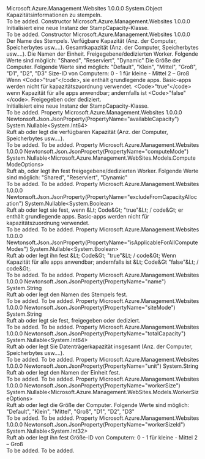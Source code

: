 <Type Name="StampCapacity" FullName="Microsoft.Azure.Management.WebSites.Models.StampCapacity">
  <TypeSignature Language="C#" Value="public class StampCapacity" />
  <TypeSignature Language="ILAsm" Value=".class public auto ansi beforefieldinit StampCapacity extends System.Object" />
  <TypeSignature Language="DocId" Value="T:Microsoft.Azure.Management.WebSites.Models.StampCapacity" />
  <TypeSignature Language="VB.NET" Value="Public Class StampCapacity" />
  <TypeSignature Language="F#" Value="type StampCapacity = class" />
  <AssemblyInfo>
    <AssemblyName>Microsoft.Azure.Management.Websites</AssemblyName>
    <AssemblyVersion>1.0.0.0</AssemblyVersion>
  </AssemblyInfo>
  <Base>
    <BaseTypeName>System.Object</BaseTypeName>
  </Base>
  <Interfaces />
  <Docs>
    <summary>
            Kapazitätsinformationen zu stempeln.
            </summary>
    <remarks>To be added.</remarks>
  </Docs>
  <Members>
    <Member MemberName=".ctor">
      <MemberSignature Language="C#" Value="public StampCapacity ();" />
      <MemberSignature Language="ILAsm" Value=".method public hidebysig specialname rtspecialname instance void .ctor() cil managed" />
      <MemberSignature Language="DocId" Value="M:Microsoft.Azure.Management.WebSites.Models.StampCapacity.#ctor" />
      <MemberSignature Language="VB.NET" Value="Public Sub New ()" />
      <MemberType>Constructor</MemberType>
      <AssemblyInfo>
        <AssemblyName>Microsoft.Azure.Management.Websites</AssemblyName>
        <AssemblyVersion>1.0.0.0</AssemblyVersion>
      </AssemblyInfo>
      <Parameters />
      <Docs>
        <summary>
            Initialisiert eine neue Instanz der StampCapacity-Klasse.
            </summary>
        <remarks>To be added.</remarks>
      </Docs>
    </Member>
    <Member MemberName=".ctor">
      <MemberSignature Language="C#" Value="public StampCapacity (string name = null, Nullable&lt;long&gt; availableCapacity = null, Nullable&lt;long&gt; totalCapacity = null, string unit = null, Nullable&lt;Microsoft.Azure.Management.WebSites.Models.ComputeModeOptions&gt; computeMode = null, Nullable&lt;Microsoft.Azure.Management.WebSites.Models.WorkerSizeOptions&gt; workerSize = null, Nullable&lt;int&gt; workerSizeId = null, Nullable&lt;bool&gt; excludeFromCapacityAllocation = null, Nullable&lt;bool&gt; isApplicableForAllComputeModes = null, string siteMode = null);" />
      <MemberSignature Language="ILAsm" Value=".method public hidebysig specialname rtspecialname instance void .ctor(string name, valuetype System.Nullable`1&lt;int64&gt; availableCapacity, valuetype System.Nullable`1&lt;int64&gt; totalCapacity, string unit, valuetype System.Nullable`1&lt;valuetype Microsoft.Azure.Management.WebSites.Models.ComputeModeOptions&gt; computeMode, valuetype System.Nullable`1&lt;valuetype Microsoft.Azure.Management.WebSites.Models.WorkerSizeOptions&gt; workerSize, valuetype System.Nullable`1&lt;int32&gt; workerSizeId, valuetype System.Nullable`1&lt;bool&gt; excludeFromCapacityAllocation, valuetype System.Nullable`1&lt;bool&gt; isApplicableForAllComputeModes, string siteMode) cil managed" />
      <MemberSignature Language="DocId" Value="M:Microsoft.Azure.Management.WebSites.Models.StampCapacity.#ctor(System.String,System.Nullable{System.Int64},System.Nullable{System.Int64},System.String,System.Nullable{Microsoft.Azure.Management.WebSites.Models.ComputeModeOptions},System.Nullable{Microsoft.Azure.Management.WebSites.Models.WorkerSizeOptions},System.Nullable{System.Int32},System.Nullable{System.Boolean},System.Nullable{System.Boolean},System.String)" />
      <MemberSignature Language="VB.NET" Value="Public Sub New (Optional name As String = null, Optional availableCapacity As Nullable(Of Long) = null, Optional totalCapacity As Nullable(Of Long) = null, Optional unit As String = null, Optional computeMode As Nullable(Of ComputeModeOptions) = null, Optional workerSize As Nullable(Of WorkerSizeOptions) = null, Optional workerSizeId As Nullable(Of Integer) = null, Optional excludeFromCapacityAllocation As Nullable(Of Boolean) = null, Optional isApplicableForAllComputeModes As Nullable(Of Boolean) = null, Optional siteMode As String = null)" />
      <MemberSignature Language="F#" Value="new Microsoft.Azure.Management.WebSites.Models.StampCapacity : string * Nullable&lt;int64&gt; * Nullable&lt;int64&gt; * string * Nullable&lt;Microsoft.Azure.Management.WebSites.Models.ComputeModeOptions&gt; * Nullable&lt;Microsoft.Azure.Management.WebSites.Models.WorkerSizeOptions&gt; * Nullable&lt;int&gt; * Nullable&lt;bool&gt; * Nullable&lt;bool&gt; * string -&gt; Microsoft.Azure.Management.WebSites.Models.StampCapacity" Usage="new Microsoft.Azure.Management.WebSites.Models.StampCapacity (name, availableCapacity, totalCapacity, unit, computeMode, workerSize, workerSizeId, excludeFromCapacityAllocation, isApplicableForAllComputeModes, siteMode)" />
      <MemberType>Constructor</MemberType>
      <AssemblyInfo>
        <AssemblyName>Microsoft.Azure.Management.Websites</AssemblyName>
        <AssemblyVersion>1.0.0.0</AssemblyVersion>
      </AssemblyInfo>
      <Parameters>
        <Parameter Name="name" Type="System.String" />
        <Parameter Name="availableCapacity" Type="System.Nullable&lt;System.Int64&gt;" />
        <Parameter Name="totalCapacity" Type="System.Nullable&lt;System.Int64&gt;" />
        <Parameter Name="unit" Type="System.String" />
        <Parameter Name="computeMode" Type="System.Nullable&lt;Microsoft.Azure.Management.WebSites.Models.ComputeModeOptions&gt;" />
        <Parameter Name="workerSize" Type="System.Nullable&lt;Microsoft.Azure.Management.WebSites.Models.WorkerSizeOptions&gt;" />
        <Parameter Name="workerSizeId" Type="System.Nullable&lt;System.Int32&gt;" />
        <Parameter Name="excludeFromCapacityAllocation" Type="System.Nullable&lt;System.Boolean&gt;" />
        <Parameter Name="isApplicableForAllComputeModes" Type="System.Nullable&lt;System.Boolean&gt;" />
        <Parameter Name="siteMode" Type="System.String" />
      </Parameters>
      <Docs>
        <param name="name">Der Name des Stempels.</param>
        <param name="availableCapacity">Verfügbare Kapazität (Anz. der Computer, Speicherbytes usw....).</param>
        <param name="totalCapacity">Gesamtkapazität (Anz. der Computer, Speicherbytes usw....).</param>
        <param name="unit">Die Namen der Einheit.</param>
        <param name="computeMode">Freigegebene/dedizierten Worker. Folgende Werte sind möglich: "Shared", "Reserviert", "Dynamic"</param>
        <param name="workerSize">Die Größe der Computer. Folgende Werte sind möglich: "Default", "Klein", "Mittel", "Groß", "D1", "D2", "D3"</param>
        <param name="workerSizeId">Size-ID von Computern: 0 - 1 für kleine - Mittel 2 – Groß</param>
        <param name="excludeFromCapacityAllocation">Wenn &lt;Code&gt;"true"&lt;/code&gt;, sie enthält grundlegende apps.
            Basic-apps werden nicht für kapazitätszuordnung verwendet.</param>
        <param name="isApplicableForAllComputeModes">&lt;Code&gt;"true"&lt;/code&gt; wenn Kapazität für alle apps anwendbar; andernfalls ist &lt;Code&gt;"false"&lt;/code&gt;.</param>
        <param name="siteMode">Freigegeben oder dediziert.</param>
        <summary>
            Initialisiert eine neue Instanz der StampCapacity-Klasse.
            </summary>
        <remarks>To be added.</remarks>
      </Docs>
    </Member>
    <Member MemberName="AvailableCapacity">
      <MemberSignature Language="C#" Value="public Nullable&lt;long&gt; AvailableCapacity { get; set; }" />
      <MemberSignature Language="ILAsm" Value=".property instance valuetype System.Nullable`1&lt;int64&gt; AvailableCapacity" />
      <MemberSignature Language="DocId" Value="P:Microsoft.Azure.Management.WebSites.Models.StampCapacity.AvailableCapacity" />
      <MemberSignature Language="VB.NET" Value="Public Property AvailableCapacity As Nullable(Of Long)" />
      <MemberSignature Language="F#" Value="member this.AvailableCapacity : Nullable&lt;int64&gt; with get, set" Usage="Microsoft.Azure.Management.WebSites.Models.StampCapacity.AvailableCapacity" />
      <MemberType>Property</MemberType>
      <AssemblyInfo>
        <AssemblyName>Microsoft.Azure.Management.Websites</AssemblyName>
        <AssemblyVersion>1.0.0.0</AssemblyVersion>
      </AssemblyInfo>
      <Attributes>
        <Attribute>
          <AttributeName>Newtonsoft.Json.JsonProperty(PropertyName="availableCapacity")</AttributeName>
        </Attribute>
      </Attributes>
      <ReturnValue>
        <ReturnType>System.Nullable&lt;System.Int64&gt;</ReturnType>
      </ReturnValue>
      <Docs>
        <summary>
            Ruft ab oder legt die verfügbaren Kapazität (Anz. der Computer, Speicherbytes usw....).
            </summary>
        <value>To be added.</value>
        <remarks>To be added.</remarks>
      </Docs>
    </Member>
    <Member MemberName="ComputeMode">
      <MemberSignature Language="C#" Value="public Nullable&lt;Microsoft.Azure.Management.WebSites.Models.ComputeModeOptions&gt; ComputeMode { get; set; }" />
      <MemberSignature Language="ILAsm" Value=".property instance valuetype System.Nullable`1&lt;valuetype Microsoft.Azure.Management.WebSites.Models.ComputeModeOptions&gt; ComputeMode" />
      <MemberSignature Language="DocId" Value="P:Microsoft.Azure.Management.WebSites.Models.StampCapacity.ComputeMode" />
      <MemberSignature Language="VB.NET" Value="Public Property ComputeMode As Nullable(Of ComputeModeOptions)" />
      <MemberSignature Language="F#" Value="member this.ComputeMode : Nullable&lt;Microsoft.Azure.Management.WebSites.Models.ComputeModeOptions&gt; with get, set" Usage="Microsoft.Azure.Management.WebSites.Models.StampCapacity.ComputeMode" />
      <MemberType>Property</MemberType>
      <AssemblyInfo>
        <AssemblyName>Microsoft.Azure.Management.Websites</AssemblyName>
        <AssemblyVersion>1.0.0.0</AssemblyVersion>
      </AssemblyInfo>
      <Attributes>
        <Attribute>
          <AttributeName>Newtonsoft.Json.JsonProperty(PropertyName="computeMode")</AttributeName>
        </Attribute>
      </Attributes>
      <ReturnValue>
        <ReturnType>System.Nullable&lt;Microsoft.Azure.Management.WebSites.Models.ComputeModeOptions&gt;</ReturnType>
      </ReturnValue>
      <Docs>
        <summary>
            Ruft ab, oder legt ihn fest freigegebene/dedizierten Worker. Folgende Werte sind möglich: "Shared", "Reserviert", "Dynamic"
            </summary>
        <value>To be added.</value>
        <remarks>To be added.</remarks>
      </Docs>
    </Member>
    <Member MemberName="ExcludeFromCapacityAllocation">
      <MemberSignature Language="C#" Value="public Nullable&lt;bool&gt; ExcludeFromCapacityAllocation { get; set; }" />
      <MemberSignature Language="ILAsm" Value=".property instance valuetype System.Nullable`1&lt;bool&gt; ExcludeFromCapacityAllocation" />
      <MemberSignature Language="DocId" Value="P:Microsoft.Azure.Management.WebSites.Models.StampCapacity.ExcludeFromCapacityAllocation" />
      <MemberSignature Language="VB.NET" Value="Public Property ExcludeFromCapacityAllocation As Nullable(Of Boolean)" />
      <MemberSignature Language="F#" Value="member this.ExcludeFromCapacityAllocation : Nullable&lt;bool&gt; with get, set" Usage="Microsoft.Azure.Management.WebSites.Models.StampCapacity.ExcludeFromCapacityAllocation" />
      <MemberType>Property</MemberType>
      <AssemblyInfo>
        <AssemblyName>Microsoft.Azure.Management.Websites</AssemblyName>
        <AssemblyVersion>1.0.0.0</AssemblyVersion>
      </AssemblyInfo>
      <Attributes>
        <Attribute>
          <AttributeName>Newtonsoft.Json.JsonProperty(PropertyName="excludeFromCapacityAllocation")</AttributeName>
        </Attribute>
      </Attributes>
      <ReturnValue>
        <ReturnType>System.Nullable&lt;System.Boolean&gt;</ReturnType>
      </ReturnValue>
      <Docs>
        <summary>
            Ruft ab oder legt sie fest, wenn &amp;Lt; Code&amp;Gt; "true"&amp;Lt; / code&amp;Gt; er enthält grundlegende apps.
            Basic-apps werden nicht für kapazitätszuordnung verwendet.
            </summary>
        <value>To be added.</value>
        <remarks>To be added.</remarks>
      </Docs>
    </Member>
    <Member MemberName="IsApplicableForAllComputeModes">
      <MemberSignature Language="C#" Value="public Nullable&lt;bool&gt; IsApplicableForAllComputeModes { get; set; }" />
      <MemberSignature Language="ILAsm" Value=".property instance valuetype System.Nullable`1&lt;bool&gt; IsApplicableForAllComputeModes" />
      <MemberSignature Language="DocId" Value="P:Microsoft.Azure.Management.WebSites.Models.StampCapacity.IsApplicableForAllComputeModes" />
      <MemberSignature Language="VB.NET" Value="Public Property IsApplicableForAllComputeModes As Nullable(Of Boolean)" />
      <MemberSignature Language="F#" Value="member this.IsApplicableForAllComputeModes : Nullable&lt;bool&gt; with get, set" Usage="Microsoft.Azure.Management.WebSites.Models.StampCapacity.IsApplicableForAllComputeModes" />
      <MemberType>Property</MemberType>
      <AssemblyInfo>
        <AssemblyName>Microsoft.Azure.Management.Websites</AssemblyName>
        <AssemblyVersion>1.0.0.0</AssemblyVersion>
      </AssemblyInfo>
      <Attributes>
        <Attribute>
          <AttributeName>Newtonsoft.Json.JsonProperty(PropertyName="isApplicableForAllComputeModes")</AttributeName>
        </Attribute>
      </Attributes>
      <ReturnValue>
        <ReturnType>System.Nullable&lt;System.Boolean&gt;</ReturnType>
      </ReturnValue>
      <Docs>
        <summary>
            Ruft ab oder legt ihn fest &amp;Lt; Code&amp;Gt; "true"&amp;Lt; / code&amp;Gt; Wenn Kapazität für alle apps anwendbar; andernfalls ist &amp;Lt; Code&amp;Gt "false"&amp;Lt; / code&amp;Gt;.
            </summary>
        <value>To be added.</value>
        <remarks>To be added.</remarks>
      </Docs>
    </Member>
    <Member MemberName="Name">
      <MemberSignature Language="C#" Value="public string Name { get; set; }" />
      <MemberSignature Language="ILAsm" Value=".property instance string Name" />
      <MemberSignature Language="DocId" Value="P:Microsoft.Azure.Management.WebSites.Models.StampCapacity.Name" />
      <MemberSignature Language="VB.NET" Value="Public Property Name As String" />
      <MemberSignature Language="F#" Value="member this.Name : string with get, set" Usage="Microsoft.Azure.Management.WebSites.Models.StampCapacity.Name" />
      <MemberType>Property</MemberType>
      <AssemblyInfo>
        <AssemblyName>Microsoft.Azure.Management.Websites</AssemblyName>
        <AssemblyVersion>1.0.0.0</AssemblyVersion>
      </AssemblyInfo>
      <Attributes>
        <Attribute>
          <AttributeName>Newtonsoft.Json.JsonProperty(PropertyName="name")</AttributeName>
        </Attribute>
      </Attributes>
      <ReturnValue>
        <ReturnType>System.String</ReturnType>
      </ReturnValue>
      <Docs>
        <summary>
            Ruft ab oder legt den Namen des Stempels fest.
            </summary>
        <value>To be added.</value>
        <remarks>To be added.</remarks>
      </Docs>
    </Member>
    <Member MemberName="SiteMode">
      <MemberSignature Language="C#" Value="public string SiteMode { get; set; }" />
      <MemberSignature Language="ILAsm" Value=".property instance string SiteMode" />
      <MemberSignature Language="DocId" Value="P:Microsoft.Azure.Management.WebSites.Models.StampCapacity.SiteMode" />
      <MemberSignature Language="VB.NET" Value="Public Property SiteMode As String" />
      <MemberSignature Language="F#" Value="member this.SiteMode : string with get, set" Usage="Microsoft.Azure.Management.WebSites.Models.StampCapacity.SiteMode" />
      <MemberType>Property</MemberType>
      <AssemblyInfo>
        <AssemblyName>Microsoft.Azure.Management.Websites</AssemblyName>
        <AssemblyVersion>1.0.0.0</AssemblyVersion>
      </AssemblyInfo>
      <Attributes>
        <Attribute>
          <AttributeName>Newtonsoft.Json.JsonProperty(PropertyName="siteMode")</AttributeName>
        </Attribute>
      </Attributes>
      <ReturnValue>
        <ReturnType>System.String</ReturnType>
      </ReturnValue>
      <Docs>
        <summary>
            Ruft ab oder legt sie fest, freigegeben oder dediziert.
            </summary>
        <value>To be added.</value>
        <remarks>To be added.</remarks>
      </Docs>
    </Member>
    <Member MemberName="TotalCapacity">
      <MemberSignature Language="C#" Value="public Nullable&lt;long&gt; TotalCapacity { get; set; }" />
      <MemberSignature Language="ILAsm" Value=".property instance valuetype System.Nullable`1&lt;int64&gt; TotalCapacity" />
      <MemberSignature Language="DocId" Value="P:Microsoft.Azure.Management.WebSites.Models.StampCapacity.TotalCapacity" />
      <MemberSignature Language="VB.NET" Value="Public Property TotalCapacity As Nullable(Of Long)" />
      <MemberSignature Language="F#" Value="member this.TotalCapacity : Nullable&lt;int64&gt; with get, set" Usage="Microsoft.Azure.Management.WebSites.Models.StampCapacity.TotalCapacity" />
      <MemberType>Property</MemberType>
      <AssemblyInfo>
        <AssemblyName>Microsoft.Azure.Management.Websites</AssemblyName>
        <AssemblyVersion>1.0.0.0</AssemblyVersion>
      </AssemblyInfo>
      <Attributes>
        <Attribute>
          <AttributeName>Newtonsoft.Json.JsonProperty(PropertyName="totalCapacity")</AttributeName>
        </Attribute>
      </Attributes>
      <ReturnValue>
        <ReturnType>System.Nullable&lt;System.Int64&gt;</ReturnType>
      </ReturnValue>
      <Docs>
        <summary>
            Ruft ab oder legt Sie Datenträgerkapazität insgesamt (Anz. der Computer, Speicherbytes usw....).
            </summary>
        <value>To be added.</value>
        <remarks>To be added.</remarks>
      </Docs>
    </Member>
    <Member MemberName="Unit">
      <MemberSignature Language="C#" Value="public string Unit { get; set; }" />
      <MemberSignature Language="ILAsm" Value=".property instance string Unit" />
      <MemberSignature Language="DocId" Value="P:Microsoft.Azure.Management.WebSites.Models.StampCapacity.Unit" />
      <MemberSignature Language="VB.NET" Value="Public Property Unit As String" />
      <MemberSignature Language="F#" Value="member this.Unit : string with get, set" Usage="Microsoft.Azure.Management.WebSites.Models.StampCapacity.Unit" />
      <MemberType>Property</MemberType>
      <AssemblyInfo>
        <AssemblyName>Microsoft.Azure.Management.Websites</AssemblyName>
        <AssemblyVersion>1.0.0.0</AssemblyVersion>
      </AssemblyInfo>
      <Attributes>
        <Attribute>
          <AttributeName>Newtonsoft.Json.JsonProperty(PropertyName="unit")</AttributeName>
        </Attribute>
      </Attributes>
      <ReturnValue>
        <ReturnType>System.String</ReturnType>
      </ReturnValue>
      <Docs>
        <summary>
            Ruft ab oder legt den Namen der Einheit fest.
            </summary>
        <value>To be added.</value>
        <remarks>To be added.</remarks>
      </Docs>
    </Member>
    <Member MemberName="WorkerSize">
      <MemberSignature Language="C#" Value="public Nullable&lt;Microsoft.Azure.Management.WebSites.Models.WorkerSizeOptions&gt; WorkerSize { get; set; }" />
      <MemberSignature Language="ILAsm" Value=".property instance valuetype System.Nullable`1&lt;valuetype Microsoft.Azure.Management.WebSites.Models.WorkerSizeOptions&gt; WorkerSize" />
      <MemberSignature Language="DocId" Value="P:Microsoft.Azure.Management.WebSites.Models.StampCapacity.WorkerSize" />
      <MemberSignature Language="VB.NET" Value="Public Property WorkerSize As Nullable(Of WorkerSizeOptions)" />
      <MemberSignature Language="F#" Value="member this.WorkerSize : Nullable&lt;Microsoft.Azure.Management.WebSites.Models.WorkerSizeOptions&gt; with get, set" Usage="Microsoft.Azure.Management.WebSites.Models.StampCapacity.WorkerSize" />
      <MemberType>Property</MemberType>
      <AssemblyInfo>
        <AssemblyName>Microsoft.Azure.Management.Websites</AssemblyName>
        <AssemblyVersion>1.0.0.0</AssemblyVersion>
      </AssemblyInfo>
      <Attributes>
        <Attribute>
          <AttributeName>Newtonsoft.Json.JsonProperty(PropertyName="workerSize")</AttributeName>
        </Attribute>
      </Attributes>
      <ReturnValue>
        <ReturnType>System.Nullable&lt;Microsoft.Azure.Management.WebSites.Models.WorkerSizeOptions&gt;</ReturnType>
      </ReturnValue>
      <Docs>
        <summary>
            Ruft ab oder legt die Größe der Computer. Folgende Werte sind möglich: "Default", "Klein", "Mittel", "Groß", "D1", "D2", "D3"
            </summary>
        <value>To be added.</value>
        <remarks>To be added.</remarks>
      </Docs>
    </Member>
    <Member MemberName="WorkerSizeId">
      <MemberSignature Language="C#" Value="public Nullable&lt;int&gt; WorkerSizeId { get; set; }" />
      <MemberSignature Language="ILAsm" Value=".property instance valuetype System.Nullable`1&lt;int32&gt; WorkerSizeId" />
      <MemberSignature Language="DocId" Value="P:Microsoft.Azure.Management.WebSites.Models.StampCapacity.WorkerSizeId" />
      <MemberSignature Language="VB.NET" Value="Public Property WorkerSizeId As Nullable(Of Integer)" />
      <MemberSignature Language="F#" Value="member this.WorkerSizeId : Nullable&lt;int&gt; with get, set" Usage="Microsoft.Azure.Management.WebSites.Models.StampCapacity.WorkerSizeId" />
      <MemberType>Property</MemberType>
      <AssemblyInfo>
        <AssemblyName>Microsoft.Azure.Management.Websites</AssemblyName>
        <AssemblyVersion>1.0.0.0</AssemblyVersion>
      </AssemblyInfo>
      <Attributes>
        <Attribute>
          <AttributeName>Newtonsoft.Json.JsonProperty(PropertyName="workerSizeId")</AttributeName>
        </Attribute>
      </Attributes>
      <ReturnValue>
        <ReturnType>System.Nullable&lt;System.Int32&gt;</ReturnType>
      </ReturnValue>
      <Docs>
        <summary>
            Ruft ab oder legt ihn fest Größe-ID von Computern: 0 - 1 für kleine - Mittel 2 – Groß
            </summary>
        <value>To be added.</value>
        <remarks>To be added.</remarks>
      </Docs>
    </Member>
  </Members>
</Type>